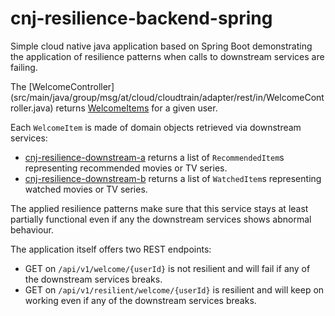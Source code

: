 # cnj-resilience-backend-spring

Simple cloud native java application based on Spring Boot demonstrating the application of resilience patterns 
when calls to downstream services are failing.

The [WelcomeController] (src/main/java/group/msg/at/cloud/cloudtrain/adapter/rest/in/WelcomeController.java) returns
[WelcomeItems](src/main/java/group/msg/at/cloud/cloudtrain/core/entity/WelcomeItems.java)
for a given user.

Each `WelcomeItem` is made of domain objects retrieved via downstream services:

* [cnj-resilience-downstream-a](../cnj-resilience-downstream-a/README.md) returns a list of `RecommendedItem`s representing recommended movies or TV series.
* [cnj-resilience-downstream-b](../cnj-resilience-downstream-b/README.md) returns a list of `WatchedItem`s representing watched movies or TV series.

The applied resilience patterns make sure that this service stays at least partially functional even 
if any the downstream services shows abnormal behaviour.

The application itself offers two REST endpoints:

* GET on `/api/v1/welcome/{userId}` is not resilient and will fail if any of the downstream services breaks.
* GET on `/api/v1/resilient/welcome/{userId}` is resilient and will keep on working even if any of the downstream services breaks.